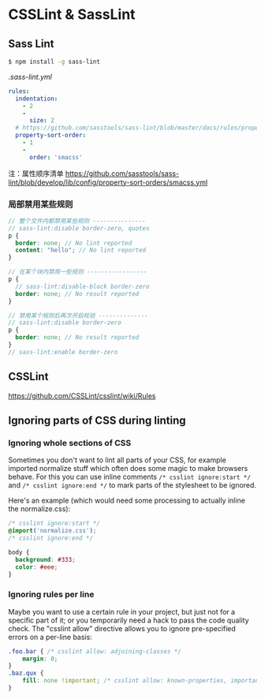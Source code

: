# CSSLint &amp; SassLint


## Sass Lint

```bash
$ npm install -g sass-lint
```

_.sass-lint.yml_

```yaml
rules:
  indentation:
    - 2
    -
      size: 2
  # https://github.com/sasstools/sass-lint/blob/master/docs/rules/property-sort-order.md
  property-sort-order:
    - 1
    -
      order: 'smacss'
```

注：属性顺序清单 https://github.com/sasstools/sass-lint/blob/develop/lib/config/property-sort-orders/smacss.yml

### 局部禁用某些规则

```scss
// 整个文件内都禁用某些规则 ---------------
// sass-lint:disable border-zero, quotes
p {
  border: none; // No lint reported
  content: "hello"; // No lint reported
}

// 在某个块内禁用一些规则 -----------------
p {
  // sass-lint:disable-block border-zero
  border: none; // No result reported
}

// 禁用某个规则后再次开启校验 --------------
// sass-lint:disable border-zero
p {
  border: none; // No result reported
}
// sass-lint:enable border-zero
```


## CSSLint

https://github.com/CSSLint/csslint/wiki/Rules

## Ignoring parts of CSS during linting

### Ignoring whole sections of CSS
Sometimes you don't want to lint all parts of your CSS, for example imported normalize stuff which often does some magic to make browsers behave.
For this you can use inline comments `/* csslint ignore:start */` and `/* csslint ignore:end */` to mark parts of the stylesheet to be ignored.

Here's an example (which would need some processing to actually inline the normalize.css):
```css
/* csslint ignore:start */
@import('normalize.css');
/* csslint ignore:end */

body {
  background: #333;
  color: #eee;
}
```

### Ignoring rules per line
Maybe you want to use a certain rule in your project, but just not for a specific part of it; or you temporarily need a hack to pass the code quality check. The "csslint allow" directive allows you to ignore pre-specified errors on a per-line basis:
```css
.foo.bar { /* csslint allow: adjoining-classes */
    margin: 0;
}
.baz.qux {
    fill: none !important; /* csslint allow: known-properties, important */
}
```

